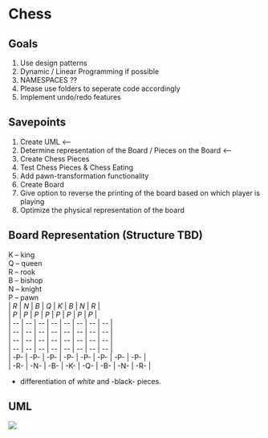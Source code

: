 # Chess

## Goals
1. Use design patterns
2. Dynamic / Linear Programming if possible
3. NAMESPACES ??
4. Please use folders to seperate code accordingly
5. Implement undo/redo features 

## Savepoints
1. Create UML <--
2. Determine representation of the Board / Pieces on the Board <--
3. Create Chess Pieces 
4. Test Chess Pieces & Chess Eating
5. Add pawn-transformation functionality
6. Create Board
7. Give option to reverse the printing of the board based on which player is playing
8. Optimize the physical representation of the board

## Board Representation (Structure TBD)
K – king <br>
Q – queen <br>
R – rook <br>
B – bishop <br>
N – knight <br>
P – pawn <br>
| *R* | *N* | *B* | *Q* | *K* | *B* | *N* | *R* | <br>
| *P* | *P* | *P* | *P* | *P* | *P* | *P* | *P* | <br>
|  -- |  -- |  -- |  -- |  -- |  -- |  -- |  -- | <br>
|  -- |  -- |  -- |  -- |  -- |  -- |  -- |  -- | <br>
|  -- |  -- |  -- |  -- |  -- |  -- |  -- |  -- | <br>
|  -- |  -- |  -- |  -- |  -- |  -- |  -- |  -- | <br>
| -P- | -P- | -P- | -P- | -P- | -P- | -P- | -P- | <br>
| -R- | -N- | -B- | -K- | -Q- | -B- | -N- | -R- | <br>

* differentiation of *white* and -black- pieces.


## UML
[![](https://mermaid.ink/img/pako:eNrtWVtrIjEU_ivZgRbbKvs-iNBaFkopdOvCPtQyxJmowXEym2RcpZffvkkmjkmTqLCsFLd9seZ855J8J5dzfI5SkqEojtIcMnaN4YTCORgWQPydnIAHlEOOScGmuGT1aH-KGEvuMUoR6HSI_n5FIM1cQPel0wH38HcREN3iYjIMCX9QWLAxofPEEK3Rl5TCVWI4F8G89OxoaqTXTO3he4XQbtQVZlNS7oQ9EDLbCbot8GTKZWjOpJNvMOWErrTTHKazxCPeofdzijny6619Cl77km1wjca4wIrfDeVXaAoXmFCYg69gwGmV8kp-USqIbUxIF0C5YF-0ukoii8jnWiD_OmCZxAAX3BxauUMpyQkVwyNCcnNcTENEKgQDLpZmI7kwHbaUdq18ZmLeTJAlQUuUVhy1RjJpYjODzmKwIDgzwZglwkOOswDeDvoCVEVGWh47E8STpRRYk6_HV57xHDOelIQxPMpRMicLxGyzr2t2aw78KXgQNryug7zsRLfBUgXVBiv1abPqVz9-fuWZehg6pacge--F28lS6OPnRl5qf8sN2I8c6Sp85Cnp8a-3usUPsxmUq-CCO9Lt26GGHz8_9fvpMATVvoIM6VD250jbO36S5Ov1MBRJT0GCVBj706Ns_Qc3iqoaDkNP7StIkA5lf4q0vWMlaVM3qSLUqpLMcqgWWwwqk2sKusb7tecWN0q95atoPJKSiqn4loBxSL0CGUqrlL5jIw6H2C0p6tbj1lwVc0lslmqPT49PJsSxYE7KJ7ayoTFpKb1tNfpvVwqTbSulgkluOKJQVOfbFstorTgZsTHg2xumEswWsJClkXeDZaRQovd7SeyNlphODJbGzKxuzAZLSh3KOWjZKHDqxXV6DvDct7P6FKkm1PsmhNNtaDohz6a_VKqjpFTFR2x0oywxVTdJbHRxXLHDcQA80o-G2God-SCOxaDCTB-jcdNCCkEcm0GFX_UDNDb7YB6AYzAEn6l6I9ZdPU_qB5tTn4x9UMaCbchPxj4UY81hOeDicEWTFRiLE_ZOXFZzVHBwCvryCcXEKQquEUfq9WfpqV4wApcjJgykXB-x3e56oNdzz31LurVbv3FwU4gbawxT1HhoRmwXTaIBEEaqey5qR3NE5xBnURyptBxGfComPoxi8W-GxrDK-TBq1yLzlw6J0IksBBVdaJ1chArpMJIisb6vwgWsOBmsijSKxzBnqB1VZSZWWhtqRlGGRdR3-kcV-fH6B7IDllM?type=png)](https://mermaid.live/edit#pako:eNrtWVtrIjEU_ivZgRbbKvs-iNBaFkopdOvCPtQyxJmowXEym2RcpZffvkkmjkmTqLCsFLd9seZ855J8J5dzfI5SkqEojtIcMnaN4YTCORgWQPydnIAHlEOOScGmuGT1aH-KGEvuMUoR6HSI_n5FIM1cQPel0wH38HcREN3iYjIMCX9QWLAxofPEEK3Rl5TCVWI4F8G89OxoaqTXTO3he4XQbtQVZlNS7oQ9EDLbCbot8GTKZWjOpJNvMOWErrTTHKazxCPeofdzijny6619Cl77km1wjca4wIrfDeVXaAoXmFCYg69gwGmV8kp-USqIbUxIF0C5YF-0ukoii8jnWiD_OmCZxAAX3BxauUMpyQkVwyNCcnNcTENEKgQDLpZmI7kwHbaUdq18ZmLeTJAlQUuUVhy1RjJpYjODzmKwIDgzwZglwkOOswDeDvoCVEVGWh47E8STpRRYk6_HV57xHDOelIQxPMpRMicLxGyzr2t2aw78KXgQNryug7zsRLfBUgXVBiv1abPqVz9-fuWZehg6pacge--F28lS6OPnRl5qf8sN2I8c6Sp85Cnp8a-3usUPsxmUq-CCO9Lt26GGHz8_9fvpMATVvoIM6VD250jbO36S5Ov1MBRJT0GCVBj706Ns_Qc3iqoaDkNP7StIkA5lf4q0vWMlaVM3qSLUqpLMcqgWWwwqk2sKusb7tecWN0q95atoPJKSiqn4loBxSL0CGUqrlL5jIw6H2C0p6tbj1lwVc0lslmqPT49PJsSxYE7KJ7ayoTFpKb1tNfpvVwqTbSulgkluOKJQVOfbFstorTgZsTHg2xumEswWsJClkXeDZaRQovd7SeyNlphODJbGzKxuzAZLSh3KOWjZKHDqxXV6DvDct7P6FKkm1PsmhNNtaDohz6a_VKqjpFTFR2x0oywxVTdJbHRxXLHDcQA80o-G2God-SCOxaDCTB-jcdNCCkEcm0GFX_UDNDb7YB6AYzAEn6l6I9ZdPU_qB5tTn4x9UMaCbchPxj4UY81hOeDicEWTFRiLE_ZOXFZzVHBwCvryCcXEKQquEUfq9WfpqV4wApcjJgykXB-x3e56oNdzz31LurVbv3FwU4gbawxT1HhoRmwXTaIBEEaqey5qR3NE5xBnURyptBxGfComPoxi8W-GxrDK-TBq1yLzlw6J0IksBBVdaJ1chArpMJIisb6vwgWsOBmsijSKxzBnqB1VZSZWWhtqRlGGRdR3-kcV-fH6B7IDllM)
